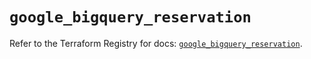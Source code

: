 # `google_bigquery_reservation`

Refer to the Terraform Registry for docs: [`google_bigquery_reservation`](https://registry.terraform.io/providers/hashicorp/google-beta/6.14.0/docs/resources/google_bigquery_reservation).
